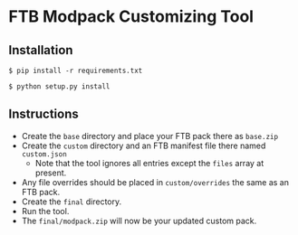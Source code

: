 FTB Modpack Customizing Tool
============================

Installation
------------

```
$ pip install -r requirements.txt

$ python setup.py install
```

Instructions
------------

* Create the `base` directory and place your FTB pack there as `base.zip`
* Create the `custom` directory and an FTB manifest file there named `custom.json`
  * Note that the tool ignores all entries except the `files` array at present.
* Any file overrides should be placed in `custom/overrides` the same as an FTB pack.
* Create the `final` directory.
* Run the tool.
* The `final/modpack.zip` will now be your updated custom pack.
